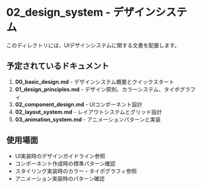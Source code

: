 # 02_design_system - デザインシステム

このディレクトリには、UIデザインシステムに関する文書を配置します。

## 予定されているドキュメント

1. **00_basic_design.md** - デザインシステム概要とクイックスタート
2. **01_design_principles.md** - デザイン原則、カラーシステム、タイポグラフィ
3. **02_component_design.md** - UIコンポーネント設計
4. **02_layout_system.md** - レイアウトシステムとグリッド設計
5. **03_animation_system.md** - アニメーションパターンと実装

## 使用場面

- UI実装時のデザインガイドライン参照
- コンポーネント作成時の標準パターン確認
- スタイリング実装時のカラー・タイポグラフィ参照
- アニメーション実装時のパターン確認